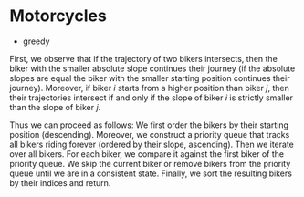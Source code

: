 # Motorcycles

* greedy

First, we observe that if the trajectory of two bikers intersects, then the biker with the smaller absolute slope continues their journey (if the absolute slopes are equal the biker with the smaller starting position continues their journey). Moreover, if biker $i$ starts from a higher position than biker $j$, then their trajectories intersect if and only if the slope of biker $i$ is strictly smaller than the slope of biker $j$.

Thus we can proceed as follows: We first order the bikers by their starting position (descending). Moreover, we construct a priority queue that tracks all bikers riding forever (ordered by their slope, ascending). Then we iterate over all bikers. For each biker, we compare it against the first biker of the priority queue. We skip the current biker or remove bikers from the priority queue until we are in a consistent state. Finally, we sort the resulting bikers by their indices and return.
